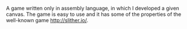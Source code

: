 A game written only in assembly language, in which I developed a given canvas. The game is easy to use
and it has some of the properties of the well-known game http://slither.io/.
